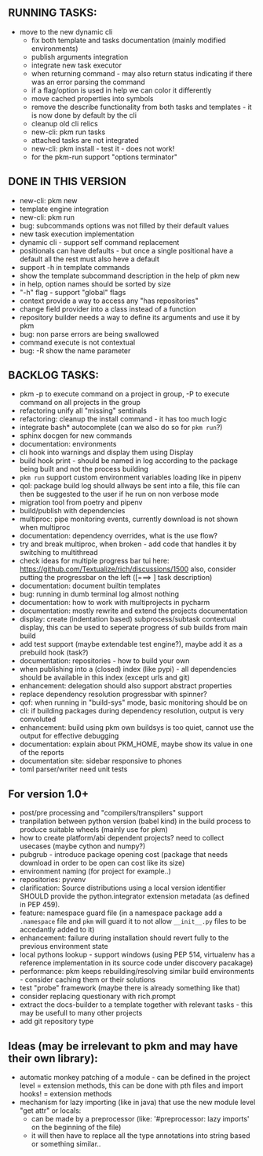 ## RUNNING TASKS:
- move to the new dynamic cli
  - fix both template and tasks documentation (mainly modified environments)
  - publish arguments integration
  - integrate new task executor
  - when returning command - may also return status indicating if there was an error parsing the command
  - if a flag/option is used in help we can color it differently
  - move cached properties into symbols
  - remove the describe functionality from both tasks and templates - it is now done by default by the cli
  - cleanup old cli relics
  - new-cli: pkm run tasks
  - attached tasks are not integrated
  - new-cli: pkm install - test it - does not work!
  - for the pkm-run support "options terminator"
  
## DONE IN THIS VERSION
- new-cli: pkm new
- template engine integration
- new-cli: pkm run
- bug: subcommands options was not filled by their default values 
- new task execution implementation
- dynamic cli - support self command replacement
- positionals can have defaults - but once a single positional have a default all the rest must also heve a default
- support -h in template commands
- show the template subcommand description in the help of pkm new
- in help, option names should be sorted by size
- "-h" flag - support "global" flags
- context provide a way to access any "has repositories"
- change field provider into a class instead of a function
- repository builder needs a way to define its arguments and use it by pkm 
- bug: non parse errors are being swallowed
- command execute is not contextual
- bug: -R show the name parameter

## BACKLOG TASKS:
- pkm -p to execute command on a project in group, -P to execute command on all projects in the group
- refactoring unify all "missing" sentinals
- refactoring: cleanup the install command - it has too much logic 
- integrate bash* autocomplete (can we also do so for `pkm run`?)
- sphinx docgen for new commands
- documentation: environments
- cli hook into warnings and display them using Display
- build hook print - should be named in log according to the package being built and not the process building
- `pkm run` support custom environment variables loading like in pipenv
- qol: package build log should allways be sent into a file, this file can then be suggested to the user if he run on
  non verbose mode
- migration tool from poetry and pipenv
- build/publish with dependencies
- multiproc: pipe monitoring events, currently download is not shown when multiproc
- documentation: dependency overrides, what is the use flow?
- try and break multiproc, when broken - add code that handles it by switching to multithread
- check ideas for multiple progress bar tui here: https://github.com/Textualize/rich/discussions/1500 also, consider
  putting the progressbar on the left ([===>  ] task description)
- documentation: document builtin templates
- bug: running in dumb terminal log almost nothing
- documentation: how to work with multiprojects in pycharm
- documentation: mostly rewrite and extend the projects documentation
- display: create (indentation based) subprocess/subtask contextual display, this can be used to seperate progress of
  sub builds from main build
- add test support (maybe extendable test engine?), maybe add it as a prebuild hook (task?)
- documentation: repositories - how to build your own
- when publishing into a (closed) index (like pypi) - all dependencies should be available in this index (except urls
  and git)
- enhancement: delegation should also support abstract properties
- replace dependency resolution progressbar with spinner?
- qof: when running in "build-sys" mode, basic monitoring should be on
- cli: if building packages during dependency resolution, output is very convoluted
- enhancement: build using pkm own buildsys is too quiet, cannot use the output for effective debugging
- documentation: explain about PKM_HOME, maybe show its value in one of the reports
- documentation site: sidebar responsive to phones
- toml parser/writer need unit tests

## For version 1.0+
- post/pre processing and "compilers/transpilers" support  
- tranpilation between python version (babel kind) in the build process to produce suitable wheels (mainly use for pkm)
- how to create platform/abi dependent projects? need to collect usecases (maybe cython and numpy?)
- pubgrub - introduce package opening cost (package that needs download in order to be open can cost like its size)
- environment naming (for project for example..)
- repositories: pyvenv
- clarification: Source distributions using a local version identifier SHOULD provide the python.integrator extension
  metadata (as defined in PEP 459).
- feature: namespace guard file (in a namespace package add a `.namespace` file and `pkm` will guard it to not
  allow `__init__.py` files to be accedantly added to it)
- enhancement: failure during installation should revert fully to the previous environment state
- local pythons lookup - support windows (using PEP 514, virtualenv has a reference implementation in its source
  code under discovery pacakage)
- performance: pkm keeps rebuilding/resolving similar build environments - consider caching them or their solutions
- test "probe" framework (maybe there is already something like that)
- consider replacing questionary with rich.prompt
- extract the docs-builder to a template together with relevant tasks - this may be usefull to many other projects
- add git repository type

## Ideas (may be irrelevant to pkm and may have their own library):
- automatic monkey patching of a module - can be defined in the project level = extension methods, this can be done with
  pth files and import hooks! = extension methods
- mechanism for lazy importing (like in java) that use the new module level "get attr" or locals:
    - can be made by a preprocessor (like: '#preprocessor: lazy imports' on the beginning of the file)
    - it will then have to replace all the type annotations into string based or something similar..
